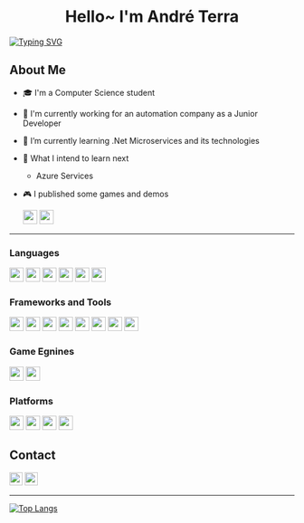 <h1 align="center">Hello~ I'm André Terra</h1>

[![Typing SVG](https://readme-typing-svg.herokuapp.com?font=roboto&size=30&color=20C20E&lines=Software+Developer)](https://git.io/typing-svg)

## About Me
- 🎓 I'm a Computer Science student
- 🏦 I'm currently working for an automation company as a Junior Developer
- 🌱 I’m currently learning .Net Microservices and its technologies
- 🌱 What I intend to learn next
  - Azure Services
- 🎮 I published some games and demos

    <a href="https://andreterra.itch.io/"><img height="25" src="https://img.shields.io/badge/Itch.io-fa5c5c?style=flat&logo=itchdotio&logoColor=white"></a>
    <a href="https://play.google.com/store/apps/dev?id=5313818746751123775"><img height="25" src="https://img.shields.io/badge/Google_Play-000000?style=flat&logo=googleplay&logoColor=white"></a>

---

### Languages
<img height="25" src="https://img.shields.io/badge/C-111111?style=plastic&logo=c&logoColor=A8B9CC"> <img height="25" src="https://img.shields.io/badge/C++-111111?style=plastic&logo=cplusplus&logoColor=00599C">
<img height="25" src="https://img.shields.io/badge/C%23-111111?style=plastic&logo=csharp&logoColor=239120">
<img height="25" src="https://img.shields.io/badge/JAVA-111111?style=plastic&logo=java&logoColor=007396">
<img height="25" src="https://img.shields.io/badge/Python-111111?style=plastic&logo=python&logoColor=3776AB">
<img height="25" src="https://img.shields.io/badge/Typescript-111111?style=plastic&logo=typescript&logoColor=3178C6">


### Frameworks and Tools

<img height="25" src="https://img.shields.io/badge/Angular-DD0031?style=plastic&logo=angular&logoColor=white"> <img height="25" src="https://img.shields.io/badge/npm-CB3837?style=plastic&logo=npm&logoColor=white">
<img height="25" src="https://img.shields.io/badge/Firebase-FFCA28?style=plastic&logo=firebase&logoColor=white">
<img height="25" src="https://img.shields.io/badge/GIT-F05032?style=plastic&logo=git&logoColor=white">
<img height="25" src="https://img.shields.io/badge/Github-181717?style=plastic&logo=github&logoColor=white">
<img height="25" src="https://img.shields.io/badge/Trello-0052CC?style=plastic&logo=trello&logoColor=white">
<img height="25" src="https://img.shields.io/badge/VSCode-007ACC?style=plastic&logo=visualstudiocode&logoColor=white">
<img height="25" src="https://img.shields.io/badge/Eclipse-2C2255?style=plastic&logo=eclipse&logoColor=white">


### Game Egnines

<img height="25" src="https://img.shields.io/badge/Godot-478CBF?style=plastic&logo=godotengine&logoColor=white"> <img height="25" src="https://img.shields.io/badge/Unity-FFFFFF?style=plastic&logo=unity&logoColor=black">

### Platforms
<img height="25" src="https://img.shields.io/badge/Android-3DDC84?style=plastic&logo=android&logoColor=white"> <img height="25" src="https://img.shields.io/badge/Windows-0078D6?style=plastic&logo=windows&logoColor=white">
<img height="25" src="https://img.shields.io/badge/Ubuntu-E95420?style=plastic&logo=ubuntu&logoColor=white">
<img height="25" src="https://img.shields.io/badge/HTML5-E34F26?style=plastic&logo=html5&logoColor=white">

## Contact

<a href="https://www.linkedin.com/in/andr%C3%A9-terra-2a7728145/"><img height="23" src="https://img.shields.io/badge/-André_Terra-blue?style=plastic&logo=Linkedin&logoColor=white"></a>
<a href="https://stackshare.io/andreterra5348/my-stack"><img height="23" src="http://img.shields.io/badge/Tech-Stack-0690fa.svg?style=plastic"></a>

---

[![Top Langs](https://github-readme-stats.vercel.app/api/top-langs/?username=AndreTerra5348&layout=compact&theme=highcontrast)](https://github.com/AndreTerra5348/)
